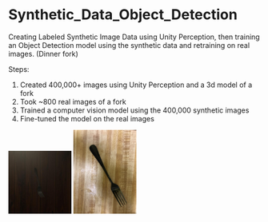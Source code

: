 # Synthetic_Data_Object_Detection
Creating Labeled Synthetic Image Data using Unity Perception, then training an Object Detection model using the synthetic data and retraining on real images. (Dinner fork)

Steps:
1. Created 400,000+ images using Unity Perception and a 3d model of a fork
2. Took ~800 real images of a fork
3. Trained a computer vision model using the 400,000 synthetic images
4. Fine-tuned the model on the real images

<p float="left">
  <img src="https://github.com/Tylersuard/Synthetic_Data_Object_Detection/blob/main/synthetic_forks/rgb_28_png.rf.d80091fe707b3a526dd3ab435eec7155.jpg" width=25% height=25%>
  <img src="https://github.com/Tylersuard/Synthetic_Data_Object_Detection/blob/main/realforks/IMG_5327.JPEG" width=25% height=25%>
</p>

